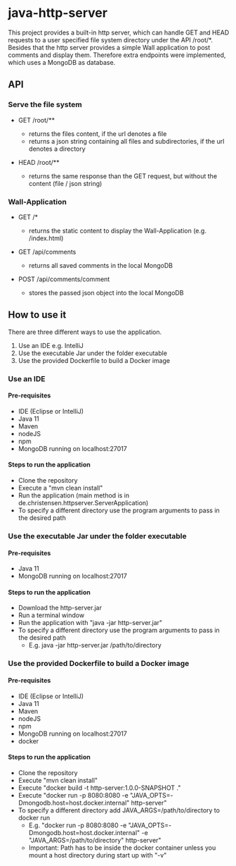 # java-http-server

This project provides a built-in http server, 
which can handle GET and HEAD requests to a user specified 
file system directory under the API /root/*.
Besides that the http server provides a simple Wall application to 
post comments and display them. Therefore extra endpoints were implemented, 
which uses a MongoDB as database.

## API

### Serve the file system

* GET /root/**
  * returns the files content, if the url denotes a file
  * returns a json string containing all files and subdirectories, if the url denotes a directory  

* HEAD /root/**
  * returns the same response than the GET request, but without the content (file / json string)

### Wall-Application
  
* GET /*
  * returns the static content to display the Wall-Application (e.g. /index.html)

* GET /api/comments
  * returns all saved comments in the local MongoDB
  
* POST /api/comments/comment
  * stores the passed json object into the local MongoDB

## How to use it

There are three different ways to use the application.

1. Use an IDE e.g. IntelliJ
2. Use the executable Jar under the folder executable
3. Use the provided Dockerfile to build a Docker image

### Use an IDE

#### Pre-requisites

* IDE (Eclipse or IntelliJ)
* Java 11
* Maven
* nodeJS
* npm
* MongoDB running on localhost:27017

#### Steps to run the application

* Clone the repository
* Execute a "mvn clean install"
* Run the application (main method is in de.christensen.httpserver.ServerApplication)
* To specify a different directory use the program arguments to pass in the desired path

### Use the executable Jar under the folder executable

#### Pre-requisites

* Java 11
* MongoDB running on localhost:27017

#### Steps to run the application

* Download the http-server.jar
* Run a terminal window
* Run the application with "java -jar http-server.jar"
* To specify a different directory use the program arguments to pass in the desired path
  * E.g. java -jar http-server.jar /path/to/directory

### Use the provided Dockerfile to build a Docker image

#### Pre-requisites

* IDE (Eclipse or IntelliJ)
* Java 11
* Maven
* nodeJS
* npm
* MongoDB running on localhost:27017
* docker

#### Steps to run the application

* Clone the repository
* Execute "mvn clean install"
* Execute "docker build -t http-server:1.0.0-SNAPSHOT ."
* Execute "docker run -p 8080:8080 -e "JAVA_OPTS=-Dmongodb.host=host.docker.internal" http-server"
* To specify a different directory add JAVA_ARGS=/path/to/directory to docker run
  * E.g. "docker run -p 8080:8080 -e "JAVA_OPTS=-Dmongodb.host=host.docker.internal" -e "JAVA_ARGS=/path/to/directory" http-server"
  * Important: Path has to be inside the docker container unless you mount a host directory during start up with "-v"

